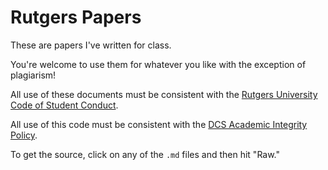 Rutgers Papers
==============

These are papers I've written for class.

You're welcome to use them for whatever you like with the exception of plagiarism!

All use of these documents must be consistent with the [Rutgers University Code of Student Conduct](http://eden.rutgers.edu/~pmj34/media/AcademicIntegrity.pdf).

All use of this code must be consistent with the [DCS Academic Integrity Policy](http://www.cs.rutgers.edu/policies/academicintegrity/index.php).

To get the source, click on any of the `.md` files and then hit "Raw."
